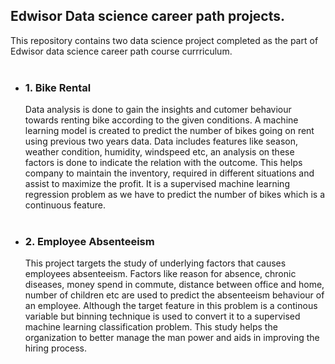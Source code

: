 ## Edwisor Data science career path projects.

This repository contains two data science project completed as the part of Edwisor data science career path course currriculum.<br><br>

- ### 1. Bike Rental
  Data analysis is done to gain the insights and cutomer behaviour towards renting bike according to the given conditions. A machine learning model is created to predict the number of bikes going on rent using previous two years data. Data includes features like season, weather condition, humidity, windspeed etc, an analysis on these factors is done to indicate the relation with the outcome. This helps company to maintain the inventory, required in different situations and assist to maximize the profit. It is a supervised machine learning regression problem as we have to predict the number of bikes which is a continuous feature. <br><br>

- ### 2. Employee Absenteeism
  This project targets the study of underlying factors that causes employees absenteeism. Factors like reason for absence, chronic diseases, money spend in commute, distance between office and home, number of children etc are used to predict the absenteeism behaviour of an employee. Although the target feature in this problem is a continous variable but binning technique is used to convert it to a supervised machine learning classification problem. This study helps the organization to better manage the man power and aids in improving the hiring process.
